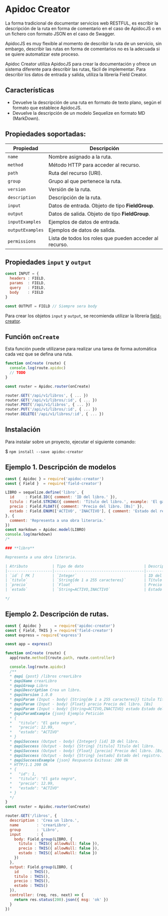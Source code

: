 # Apidoc Creator

La forma tradicional de documentar servicios web RESTFUL, es escribir la descripción de la ruta en forma de comentario en el caso de ApidocJS o en un fichero con formato JSON en el caso de Swagger.

ApidocJS es muy flexible al momento de describir la ruta de un servicio, sin embargo, describir las rutas en forma de comentarios no es la adecuada si se quiere automatizar este proceso.

Apidoc Creator utiliza ApidocJS para crear la documentación y ofrece un sistema diferente para describir las rutas, fácil de implementar. Para describir los datos de entrada y salida, utiliza la librería Field Creator.

## Características

- Devuelve la descripción de una ruta en formato de texto plano, según el formato que establece ApidocJS.
- Devuelve la descripción de un modelo Sequelize en formato MD (MarkDown).

## Propiedades soportadas:

| Propiedad        | Descripción                                              |
|------------------|----------------------------------------------------------|
| `name`           | Nombre asignado a la ruta.                               |
| `method`         | Método HTTP para acceder al recurso.                     |
| `path`           | Ruta del recurso (URI).                                  |
| `group`          | Grupo al que pertenece la ruta.                          |
| `version`        | Versión de la ruta.                                      |
| `description`    | Descripción de la ruta.                                  |
| `input`          | Datos de entrada. Objeto de tipo **FieldGroup**.         |
| `output`         | Datos de salida. Objeto de tipo **FieldGroup**.          |
| `inputExamples`  | Ejemplos de datos de entrada.                            |
| `outputExamples` | Ejemplos de datos de salida.                             |
| `permissions`    | Lista de todos los roles que pueden acceder al recurso.  |

## Propiedades `input` y `output`

```js
const INPUT = {
  headers : FIELD,
  params  : FIELD,
  query   : FIELD,
  body    : FIELD
}

const OUTPUT = FIELD // Siempre sera body
```

Para crear los objetos `input` y `output`, se recomienda utilizar la librería [field-creator](https://github.com/insacjs/field-creator).

## Función `onCreate`

Esta función puede utilizarse para realizar una tarea de forma automática cada vez que se defina una ruta.

```js
function onCreate (route) {
  console.log(route.apidoc)
  // TODO
}

const router = Apidoc.router(onCreate)

router.GET('/api/v1/libros', { ... })
router.GET('/api/v1/libros/:id', { ... })
router.POST('/api/v1/libros', { ... })
router.PUT('/api/v1/libros/:id', { ... })
router.DELETE('/api/v1/libros/:id', { ... })
```

## Instalación

Para instalar sobre un proyecto, ejecutar el siguiente comando:

$ `npm install --save apidoc-creator`

## Ejemplo 1. Descripción de modelos

``` js
const { Apidoc } = require('apidoc-creator')
const { Field }  = require('field-creator')

LIBRO = sequelize.define('libro', {
  id     : Field.ID({ comment: 'ID del libro.' }),
  titulo : Field.STRING({ comment: 'Título del libro.', example: 'El gato negro' }),
  precio : Field.FLOAT({ comment: 'Precio del libro. [Bs]' }),
  estado : Field.ENUM(['ACTIVO', 'INACTIVO'], { comment: 'Estado del registro.' })
}, {
  comment: 'Representa a una obra literaria.'
})
const markdown = Apidoc.model(LIBRO)
console.log(markdown)
/*

### **libro**

Representa a una obra literaria.

| Atributo           | Tipo de dato                           | Descripción                    |
|--------------------|----------------------------------------|--------------------------------|
| `id` [ PK ]        | `Integer`                              | ID del libro.                  |
| `titulo`           | `String{de 1 a 255 caracteres}`        | Título del libro.              |
| `precio`           | `Float`                                | Precio del libro. [Bs]         |
| `estado`           | `String=ACTIVO,INACTIVO`               | Estado del registro.           |

*/
```

## Ejemplo 2. Descripción de rutas.

``` js
const { Apidoc }      = require('apidoc-creator')
const { Field, THIS } = require('field-creator')
const express = require('express')

const app = express()

function onCreate (route) {
  app[route.method](route.path, route.controller)

  console.log(route.apidoc)
  /**
  * @api {post} /libros crearLibro
  * @apiName crearLibro
  * @apiGroup Libro
  * @apiDescription Crea un libro.
  * @apiVersion 1.0.0
  * @apiParam (Input - body) {String{de 1 a 255 caracteres}} titulo Título del libro.
  * @apiParam (Input - body) {Float} precio Precio del libro. [Bs]
  * @apiParam (Input - body) {String=ACTIVO,INACTIVO} estado Estado del registro.
  * @apiParamExample {json} Ejemplo Petición
  * {
  *   "titulo": "El gato negro",
  *   "precio": 12.99,
  *   "estado": "ACTIVO"
  * }
  * @apiSuccess (Output - body) {Integer} [id] ID del libro.
  * @apiSuccess (Output - body) {String} [titulo] Título del libro.
  * @apiSuccess (Output - body) {Float} [precio] Precio del libro. [Bs]
  * @apiSuccess (Output - body) {String} [estado] Estado del registro.
  * @apiSuccessExample {json} Respuesta Exitosa: 200 Ok
  * HTTP/1.1 200 Ok
  * {
  *   "id": 1,
  *   "titulo": "El gato negro",
  *   "precio": 12.99,
  *   "estado": "ACTIVO"
  * }
  */
}
const router = Apidoc.router(onCreate)

router.GET('/libros', {
  description : 'Crea un libro.',
  name        : 'crearLibro',
  group       : 'Libro',
  input       : {
    body: Field.group(LIBRO, {
      titulo : THIS({ allowNull: false }),
      precio : THIS({ allowNull: false }),
      estado : THIS({ allowNull: false })
    })
  },
  output: Field.group(LIBRO, {
    id     : THIS(),
    titulo : THIS(),
    precio : THIS(),
    estado : THIS()
  }),
  controller: (req, res, next) => {
    return res.status(200).json({ msg: 'ok' })
  }
})
```
